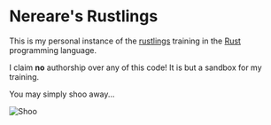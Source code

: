 # Nereare's Rustlings

This is my personal instance of the [rustlings](https://github.com/rust-lang/rustlings) training in the [Rust](https://www.rust-lang.org/) programming language.

I claim **no** authorship over any of this code! It is but a sandbox for my training.

You may simply shoo away...

![Shoo](https://media3.giphy.com/media/v1.Y2lkPTc5MGI3NjExNDJiMHpmOTA3eWF1cWs3OGd5eTJ3ZW5oZTNkdHl1N2J5OTB5bW4zayZlcD12MV9pbnRlcm5hbF9naWZfYnlfaWQmY3Q9Zw/MyKyx5f31v1cs/giphy.gif)
